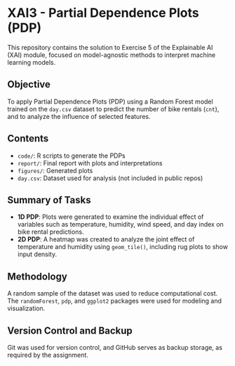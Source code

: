 # XAI3 - Partial Dependence Plots (PDP)

This repository contains the solution to Exercise 5 of the Explainable AI (XAI) module, focused on model-agnostic methods to interpret machine learning models.

## Objective

To apply Partial Dependence Plots (PDP) using a Random Forest model trained on the `day.csv` dataset to predict the number of bike rentals (`cnt`), and to analyze the influence of selected features.

## Contents

- `code/`: R scripts to generate the PDPs
- `report/`: Final report with plots and interpretations
- `figures/`: Generated plots
- `day.csv`: Dataset used for analysis (not included in public repos)

## Summary of Tasks

- **1D PDP**: Plots were generated to examine the individual effect of variables such as temperature, humidity, wind speed, and day index on bike rental predictions.
- **2D PDP**: A heatmap was created to analyze the joint effect of temperature and humidity using `geom_tile()`, including rug plots to show input density.

## Methodology

A random sample of the dataset was used to reduce computational cost. The `randomForest`, `pdp`, and `ggplot2` packages were used for modeling and visualization.

## Version Control and Backup

Git was used for version control, and GitHub serves as backup storage, as required by the assignment.
